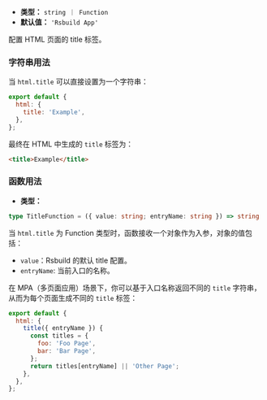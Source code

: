 - **类型：** `string ｜ Function`
- **默认值：** `'Rsbuild App'`

配置 HTML 页面的 title 标签。

### 字符串用法

当 `html.title` 可以直接设置为一个字符串：

```js
export default {
  html: {
    title: 'Example',
  },
};
```

最终在 HTML 中生成的 `title` 标签为：

```html
<title>Example</title>
```

### 函数用法

- **类型：**

```ts
type TitleFunction = ({ value: string; entryName: string }) => string | void;
```

当 `html.title` 为 Function 类型时，函数接收一个对象作为入参，对象的值包括：

- `value`：Rsbuild 的默认 title 配置。
- `entryName`: 当前入口的名称。

在 MPA（多页面应用）场景下，你可以基于入口名称返回不同的 `title` 字符串，从而为每个页面生成不同的 `title` 标签：

```js
export default {
  html: {
    title({ entryName }) {
      const titles = {
        foo: 'Foo Page',
        bar: 'Bar Page',
      };
      return titles[entryName] || 'Other Page';
    },
  },
};
```
